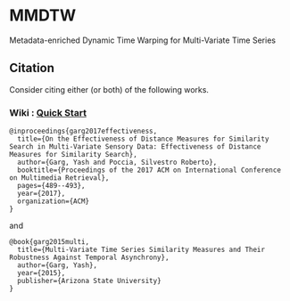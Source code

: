 # MMDTW
Metadata-enriched Dynamic Time Warping for Multi-Variate Time Series

## Citation

Consider citing either (or both) of the following works.

### Wiki : [Quick Start](https://github.com/yashgarg1232/MMDTW/wiki)

```
@inproceedings{garg2017effectiveness,
  title={On the Effectiveness of Distance Measures for Similarity Search in Multi-Variate Sensory Data: Effectiveness of Distance Measures for Similarity Search},
  author={Garg, Yash and Poccia, Silvestro Roberto},
  booktitle={Proceedings of the 2017 ACM on International Conference on Multimedia Retrieval},
  pages={489--493},
  year={2017},
  organization={ACM}
}
```

and

```
@book{garg2015multi,
  title={Multi-Variate Time Series Similarity Measures and Their Robustness Against Temporal Asynchrony},
  author={Garg, Yash},
  year={2015},
  publisher={Arizona State University}
}
```
